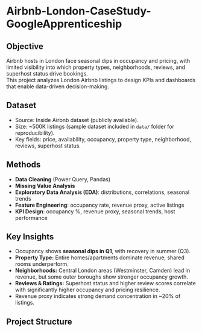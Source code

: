 # Airbnb-London-CaseStudy-GoogleApprenticeship

## Objective
Airbnb hosts in London face seasonal dips in occupancy and pricing, with limited visibility into which property types, neighborhoods, reviews, and superhost status drive bookings.  
This project analyzes London Airbnb listings to design KPIs and dashboards that enable data-driven decision-making.

## Dataset
- Source: Inside Airbnb dataset (publicly available).
- Size: ~500K listings (sample dataset included in `data/` folder for reproducibility).
- Key fields: price, availability, occupancy, property type, neighborhood, reviews, superhost status.

## Methods
- **Data Cleaning** (Power Query, Pandas)
- **Missing Value Analysis**
- **Exploratory Data Analysis (EDA)**: distributions, correlations, seasonal trends
- **Feature Engineering**: occupancy rate, revenue proxy, active listings
- **KPI Design**: occupancy %, revenue proxy, seasonal trends, host performance

## Key Insights
- Occupancy shows **seasonal dips in Q1**, with recovery in summer (Q3).  
- **Property Type:** Entire homes/apartments dominate revenue; shared rooms underperform.  
- **Neighborhoods:** Central London areas (Westminster, Camden) lead in revenue, but some outer boroughs show stronger occupancy growth.  
- **Reviews & Ratings:** Superhost status and higher review scores correlate with significantly higher occupancy and pricing resilience.  
- Revenue proxy indicates strong demand concentration in ~20% of listings.  

## Project Structure
